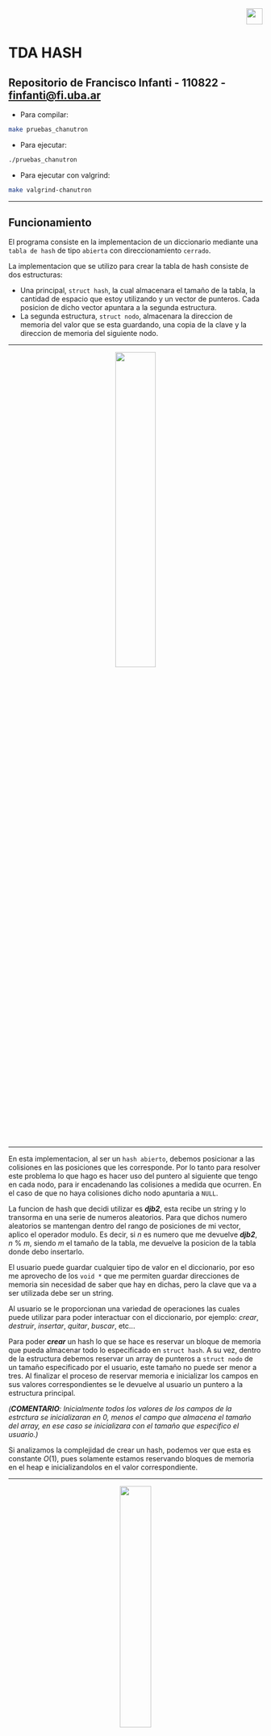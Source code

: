 <div align="right">
<img width="32px" src="img/algo2.svg">
</div>

# TDA HASH

## Repositorio de Francisco Infanti - 110822 - finfanti@fi.uba.ar

- Para compilar:

```bash
make pruebas_chanutron 
```

- Para ejecutar:

```bash
./pruebas_chanutron 
```

- Para ejecutar con valgrind:
```bash
make valgrind-chanutron
```
---
##  Funcionamiento
El programa consiste en la implementacion de un diccionario mediante una `tabla de hash` de tipo `abierta` con direccionamiento `cerrado`.

La implementacion que se utilizo para crear la tabla de hash consiste de dos estructuras: 
- Una principal, `struct hash`, la cual almacenara el tamaño de la tabla, la cantidad de espacio que estoy utilizando y un vector de punteros. Cada posicion de dicho vector apuntara a la segunda estructura. 
- La segunda estructura, `struct nodo`,  almacenara la direccion de memoria del valor que se esta guardando, una copia de la clave y la direccion de memoria del siguiente nodo.

---
<div align="center">
<img width="40%" src="img/estructura_hash.svg">
</div>

---
En esta implementacion, al ser un `hash abierto`, debemos posicionar a las colisiones en las posiciones que les corresponde. Por lo tanto para resolver este problema lo que hago es hacer uso del puntero al siguiente que tengo en cada nodo, para ir encadenando las colisiones a medida que ocurren. En el caso de que no haya colisiones dicho nodo apuntaria a `NULL`.

La funcion de hash que decidi utilizar es ***djb2***, esta recibe un string y lo transorma en una serie de numeros aleatorios. Para que dichos numero aleatorios se mantengan dentro del rango de posiciones de mi vector, aplico el operador modulo. Es decir, si $n$ es numero que me devuelve ***djb2***, $n$ % $m$, siendo $m$ el tamaño de la tabla, me devuelve la posicion de la tabla donde debo insertarlo.

El usuario puede guardar cualquier tipo de valor en el diccionario, por eso me aprovecho de los `void *` que me permiten guardar direcciones de memoria sin necesidad de saber que hay en dichas, pero la clave que va a ser utilizada debe ser un string.

Al usuario se le proporcionan una variedad de operaciones las cuales puede utilizar para poder interactuar con el diccionario, por ejemplo: *crear*, *destruir*, *insertar*, *quitar*, *buscar*, etc...

Para poder ***crear*** un hash lo que se hace es reservar un bloque de memoria que pueda almacenar todo lo especificado en `struct hash`. A su vez, dentro de la estructura debemos reservar un array de punteros a `struct nodo` de un tamaño especificado por el usuario, este tamaño no puede ser menor a tres. Al finalizar el proceso de reservar memoria e inicializar los campos en sus valores correspondientes se le devuelve al usuario un puntero a la estructura principal.

*(***COMENTARIO***: Inicialmente todos los valores de los campos de la estrctura se inicializaran en $0$, menos el campo que almacena el tamaño del array, en ese caso se inicializara con el tamaño que especifico el usuario.)*

Si analizamos la complejidad de crear un hash, podemos ver que esta es constante $O(1)$, pues solamente estamos reservando bloques de memoria en el heap e inicializandolos en el valor correspondiente.

---
<div align="center">
<img width="35%" src="img/hash_crear.svg">
</div>

---
Una vez hayamos creado el hash debemos destruirlo una vez terminemos de usarlo. Para realizar dicha operacion se proporcionan dos funciones, ambas van a liberar la memoria que hash, pero con la diferencia de que una aplicara una funcion destructora a cada elemento. La forma mas sencilla de destruir el hash, es ir recorriendo el array y liberar la memoria de cada nodo. Una vez se termina de recorrer, liberamos el array y por ultimo la estructura principal. 

Veamos que la complejidad de destruir un hash siempre va a ser $O(n)$, pues si nosotros almacenamos $n$ elementos, debemos liberar la memoria de cada uno de ellos, por lo tanto debemos recorrer los $n$ elementos.

---
<div align="center">
<img width="40%" src="img/hash_destruir.svg">
</div>

---


## Respuestas a las preguntas teóricas
Un diccionario es una coleccion de pares, un par esta conformado por dos partes: 
- El `valor`, que vendria a ser lo que se quiere almacenar en el diccionario.
- La `clave`, esta debe ser unica y es utilizada como un indice, pues a traves de esta vamos a poder encontrar y acceder al `valor` que se esta almacenando. 

El motivo de por el cual usamos diccionarios es porque estos mejoran el tiempo de acceso a un elemento. Es decir, veamos en el caso de las **lista**, el acceso a un dato tiene una complejidad lineal $O(n)$. En el caso de los **ABB** (suponiendo que esta balanceado), la complejidad seria $O(log(n))$. Pero en el caso de los diccionarios, se busca optimizar esta operacion a tal punto de que la complejidad sea $O(1)$, entonces buscar un elemento en un dicionaros con $n$ elementos seria algo casi instantaneo. 

### Tablas de Hash

Una posible forma de implementar los diccionarios es con ***Tablas de Hash***. Esta es una estructura la cual contiene estos pares mencionados anteriormente. 

Yo para poder acceder a un elemento de la tabla voy a necesitar la `clave` que esta asociada a este elemento. Teniendo mi `clave` voy a tener que aplicarle una `funcion de hash`, lo que hace esta funcion es transformar esa `clave` en una posicion de la tabla, donde puede que se encuentre el elemento que estoy buscando. Si el elemento existe, entonces debe estar en esa posicion.

---
<div align="center">
<img width="70%" src="tabla_de_hash.svg">
</div>

---
El problema que ocurre es que yo puedo tener $n$ claves y $m$ posiciones en tabla.Ahora $n$ es un valor que no esta acotado, puede tomar valores desde $0$ hasta el infinito. Pero $m$ si es un valor acotado, este depende de la cantidad de espacio que tiene nuestra tabla de hash. Entonces lo que va a ocurrir, sea cual sea la funcion de hash, es que para $x$ valores de $n$ van a coincidir las posiciones en la tabla de hash. A esto se lo llaman ***Colisiones*** y dependiendo de como las resolvamos vamos a estar utilizando un tipo de hash diferente.

---
<div align="center">
<img width="70%" src="colisiones.svg">
</div>

---
- ### Hash Cerrado
  Se dice que cuando un hash es cerrado, este tiene un `direccionamiento abierto`.

  Que un hash sea cerrado significa que los pares deben guardarse dentro de la misma estructura que la tabla. Entonces podriamos pensar que cada posicion de la tabla va a almacenar un `valor` y una `clave`.

  ---
  <div align="center">
  <img width="70%" src="hash_cerrado.svg">
  </div>

  ---
  En este tipo de hash para poder manejar las `colisiones` existen tres formas diferentes:
  - `Porbing Lineal:` en este caso lo que haremos es insertar la colision en la proxima posicion vacia de la tabla. Es decir, nosotros vamos a hashear la clave y veremos que en la posicion obtenida ya hay un par. Entonces iremos avanzando por las posiciones de la tabla hasta encontrar una posicion libre e insertar el nuevo par.
  - `Porbing Cuadratico:` usaremos la operacion (intentos fallidos)$²$ para poder insertar. 
        
    - Por ejemplo si nuestra funcion de hash es $hash(clave)$ % $tamanio$, si encontramos una colision la primera vez haremos $hash(clave) +1²$ % $tamanio$, la segunda $hash(clave) +2²$ % $tamanio$ y la n-enesima $hash(clave) +n²$ % $tamanio$ 

  - `Hash Doble:` como lo dice el nombre aplicaremos otro hash diferente hasta encontrar un lugar libre en la tabla.

  Se dice que esta hash tiene un `direccionamiento abierto`, porque cuando insertamos un elemento lo estamos insertando en una posicion incorrecta.

  Para el caso del `Probing Lineal`, para pode buscar un elemento deberemos hashear la clave y a partir de esa posicion ir recorriendo la tabla hasta encontrar el elemento, una posicion vacia o volver al mismo lugar.

- ### Hash Abierto
  Se dice que cuando un hash es abierto, este tiene un `direccionamiento cerrado`.

  Se dice que es un hash abierto, porque almacenaremos los pares fuera de la estructura de la tabla, es decir, en cada posicion de la tabla habra un puntero a una estructura donde se encontraran los pares, esta estructura pueden ser **nodos**, **listas**, etc...

  Para trabajar con las colisiones lo que haremos es encadenar las colisiones en la estructura. Veamos que no hay problemas, pues si usamos una lista, podemos tener $n$ elementos en esa lista. Entonces nosotros hasheamos la clave, obtenemos la posicion y accedemos a la estructura donde debemos buscar el elemento recorriendola.

  Se dice que es un `direccionamiento cerrado`, porque las colisiones las estamos mandando a la posicion que les corresponde, solamente que las insertamos en una estructura a parte.

Ahora es logico pensar que al usar cualquier tipo de hash, la complejidad de busqueda no seria $O(1)$, pues en el caso del abierto (si usamos `probing lineal`) debemos recorrer $n$ elementos de la tabla hasta encontrar el elemento, una posicion vacia o volver al inicio. Y en el caso del cerrado debemos recorrer la estructura que puede tambien tener $n$ elementos. Ahora la realidad es que esto va a depender de que tan buena sea la funcion de hash que estamos utilizando. Ademas para poder mejorar esto, lo que hacemos es llevar la cuenta de un `factor de carga` y que cuando este factor supera cierto valor auementamos el tamaño de nuestra tabla. A esta operacion se la llama ***Rehashear*** y lo que hacemos es crear una nueva estructura y rehashear cada clave para volver a insertar todos los elementos.